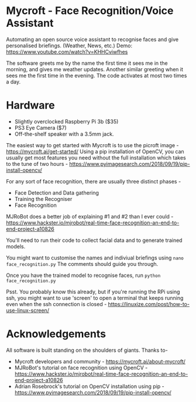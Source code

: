 # Mycroft - Face Recognition/Voice Assistant
Automating an open source voice assistant to recognise faces and give personalised briefings. (Weather, News, etc.)
Demo: https://www.youtube.com/watch?v=KHHCviwfhes

The software greets me by the name the first time it sees me in the morning, and gives me weather updates.
Another similar greeting when it sees me the first time in the evening. The code activates at most two times a day.

# Hardware
* Slightly overclocked Raspberry Pi 3b ($35)
* PS3 Eye Camera ($7)
* Off-the-shelf speaker with a 3.5mm jack.

The easiest way to get started with Mycroft is to use the picroft image - https://mycroft.ai/get-started/
Using a pip installation of OpenCV, you can usually get most features you need without the full installation which takes to the tune of two hours - https://www.pyimagesearch.com/2018/09/19/pip-install-opencv/

For any sort of face recognition, there are usually three distinct phases - 
* Face Detection and Data gathering
* Training the Recogniser
* Face Recognition

MJRoBot does a better job of explaining #1 and #2 than I ever could - https://www.hackster.io/mjrobot/real-time-face-recognition-an-end-to-end-project-a10826

You'll need to run their code to collect facial data and to generate trained models.

You might want to customise the names and indiviual briefings using
`nano face_recognition.py`
The comments should guide you through.

Once you have the trained model to recognise faces, run 
`python face_recognition.py`

Psst. You probably know this already, but if you're running the RPi using ssh, you might want to use 'screen' to open a terminal that keeps running even when the ssh connection is closed - https://linuxize.com/post/how-to-use-linux-screen/

# Acknowledgements
All software is built standing on the shoulders of giants. Thanks to-
* Mycroft developers and community - https://mycroft.ai/about-mycroft/
* MJRoBot's tutorial on face recognition using OpenCV - https://www.hackster.io/mjrobot/real-time-face-recognition-an-end-to-end-project-a10826
* Adrian Rosebrock's tutorial on OpenCV installation using pip - https://www.pyimagesearch.com/2018/09/19/pip-install-opencv/
